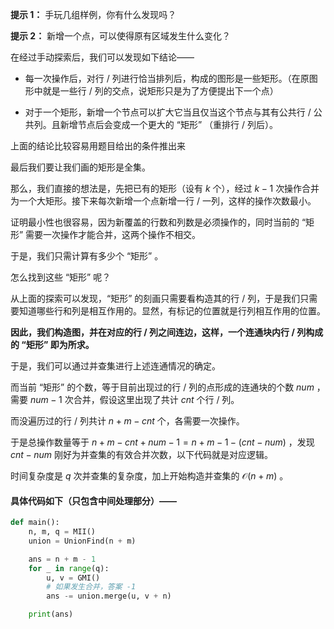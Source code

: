 **提示 1：** 手玩几组样例，你有什么发现吗？

**提示 2：** 新增一个点，可以使得原有区域发生什么变化？

在经过手动探索后，我们可以发现如下结论——

- 每一次操作后，对行 / 列进行恰当排列后，构成的图形是一些矩形。（在原图形中就是一些行 / 列的交点，说矩形只是为了方便提出下一个点）

- 对于一个矩形，新增一个节点可以扩大它当且仅当这个节点与其有公共行 / 公共列。且新增节点后会变成一个更大的 “矩形” （重排行 / 列后）。

上面的结论比较容易用题目给出的条件推出来

最后我们要让我们画的矩形是全集。

那么，我们直接的想法是，先把已有的矩形（设有 $k$ 个），经过 $k-1$ 次操作合并为一个大矩形。接下来每次新增一个点新增一行 / 一列，这样的操作次数最小。

证明最小性也很容易，因为新覆盖的行数和列数是必须操作的，同时当前的 “矩形” 需要一次操作才能合并，这两个操作不相交。

于是，我们只需计算有多少个 “矩形” 。

怎么找到这些 “矩形” 呢？

从上面的探索可以发现，“矩形” 的刻画只需要看构造其的行 / 列，于是我们只需要知道哪些行和列是相互作用的。显然，有标记的位置就是行列相互作用的位置。

**因此，我们构造图，并在对应的行 / 列之间连边，这样，一个连通块内行 / 列构成的 “矩形” 即为所求。**

于是，我们可以通过并查集进行上述连通情况的确定。

而当前 “矩形” 的个数，等于目前出现过的行 / 列的点形成的连通块的个数 $num$ ，需要 $num-1$ 次合并，假设这里出现了共计 $cnt$ 个行 / 列。

而没遍历过的行 / 列共计 $n+m-cnt$ 个，各需要一次操作。

于是总操作数量等于 $n+m-cnt+num-1=n+m-1-(cnt-num)$ ，发现 $cnt-num$ 刚好为并查集的有效合并次数，以下代码就是对应逻辑。

时间复杂度是 $q$ 次并查集的复杂度，加上开始构造并查集的 $\mathcal{O}(n+m)$ 。

#### 具体代码如下（只包含中间处理部分）——

```Python []
def main():
    n, m, q = MII()
    union = UnionFind(n + m)

    ans = n + m - 1
    for _ in range(q):
        u, v = GMI()
        # 如果发生合并，答案 -1
        ans -= union.merge(u, v + n)

    print(ans)
```
